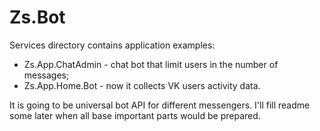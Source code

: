 # Zs.Bot

Services directory contains application examples:
- Zs.App.ChatAdmin - chat bot that limit users in the number of messages;
- Zs.App.Home.Bot - now it collects VK users activity data.

It is going to be universal bot API for different messengers.
I'll fill readme some later when all base important parts would be prepared.

